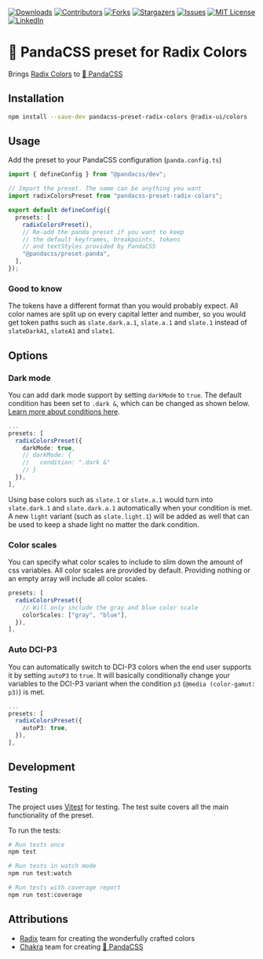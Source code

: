[![Downloads][npm-shield]][npm-url]
[![Contributors][contributors-shield]][contributors-url]
[![Forks][forks-shield]][forks-url]
[![Stargazers][stars-shield]][stars-url]
[![Issues][issues-shield]][issues-url]
[![MIT License][license-shield]][license-url]
[![LinkedIn][linkedin-shield]][linkedin-url]

# 🐼 PandaCSS preset for Radix Colors

Brings [Radix Colors](https://www.radix-ui.com/colors) to [🐼 PandaCSS](https://panda-css.com/)

## Installation

```bash
npm install --save-dev pandacss-preset-radix-colors @radix-ui/colors
```

## Usage

Add the preset to your PandaCSS configuration (`panda.config.ts`)

```ts
import { defineConfig } from "@pandacss/dev";

// Import the preset. The name can be anything you want
import radixColorsPreset from "pandacss-preset-radix-colors";

export default defineConfig({
  presets: [
    radixColorsPreset(),
    // Re-add the panda preset if you want to keep
    // the default keyframes, breakpoints, tokens
    // and textStyles provided by PandaCSS
    "@pandacss/preset-panda",
  ],
});
```

### Good to know

The tokens have a different format than you would probably expect. All color names are split up on every capital letter and number, so you would get token paths such as `slate.dark.a.1`, `slate.a.1` and `slate.1` instead of `slateDarkA1`, `slateA1` and `slate1`.

## Options

### Dark mode

You can add dark mode support by setting `darkMode` to `true`. The default condition has been set to `.dark &`, which can be changed as shown below. [Learn more about conditions here](https://panda-css.com/docs/customization/conditions).

```ts
...
presets: [
  radixColorsPreset({
    darkMode: true,
    // darkMode: {
    //   condition: ".dark &"
    // }
  }),
],
```

Using base colors such as `slate.1` or `slate.a.1` would turn into `slate.dark.1` and `slate.dark.a.1` automatically when your condition is met. A new `light` variant (such as `slate.light.1`) will be added as well that can be used to keep a shade light no matter the dark condition.

### Color scales

You can specify what color scales to include to slim down the amount of css variables. All color scales are provided by default. Providing nothing or an empty array will include all color scales.

```ts
presets: [
  radixColorsPreset({
    // Will only include the gray and blue color scale
    colorScales: ["gray", "blue"],
  }),
],
```

### Auto DCI-P3

You can automatically switch to DCI-P3 colors when the end user supports it by setting `autoP3` to `true`. It will basically conditionally change your variables to the DCI-P3 variant when the condition `p3` (`@media (color-gamut: p3)`) is met.

```ts
...
presets: [
  radixColorsPreset({
    autoP3: true,
  }),
],
```

## Development

### Testing

The project uses [Vitest](https://vitest.dev/) for testing. The test suite covers all the main functionality of the preset.

To run the tests:

```bash
# Run tests once
npm test

# Run tests in watch mode
npm run test:watch

# Run tests with coverage report
npm run test:coverage
```

## Attributions

- [Radix](https://github.com/radix-ui) team for creating the wonderfully crafted colors
- [Chakra](https://github.com/chakra-ui) team for creating [🐼 PandaCSS](https://panda-css.com/)

[contributors-shield]: https://img.shields.io/github/contributors/muijf/pandacss-preset-radix-colors.svg?style=for-the-badge
[contributors-url]: https://github.com/muijf/pandacss-preset-radix-colors/graphs/contributors
[forks-shield]: https://img.shields.io/github/forks/muijf/pandacss-preset-radix-colors.svg?style=for-the-badge
[forks-url]: https://github.com/muijf/pandacss-preset-radix-colors/network/members
[stars-shield]: https://img.shields.io/github/stars/muijf/pandacss-preset-radix-colors.svg?style=for-the-badge
[stars-url]: https://github.com/muijf/pandacss-preset-radix-colors/stargazers
[issues-shield]: https://img.shields.io/github/issues/muijf/pandacss-preset-radix-colors.svg?style=for-the-badge
[issues-url]: https://github.com/muijf/pandacss-preset-radix-colors/issues
[license-shield]: https://img.shields.io/github/license/muijf/pandacss-preset-radix-colors.svg?style=for-the-badge
[license-url]: https://github.com/muijf/pandacss-preset-radix-colors/blob/main/LICENSE
[linkedin-shield]: https://img.shields.io/badge/-LinkedIn-black.svg?style=for-the-badge&logo=linkedin&colorB=555
[linkedin-url]: https://www.linkedin.com/company/muijf/
[npm-shield]: https://img.shields.io/npm/dw/pandacss-preset-radix-colors?style=for-the-badge
[npm-url]: https://www.npmjs.com/package/pandacss-preset-radix-colors
